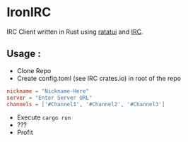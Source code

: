 # IronIRC
IRC Client written in Rust using [ratatui](https://crates.io/crates/ratatui) and [IRC](https://crates.io/crates/irc).

## Usage :
* Clone Repo
* Create config.toml (see IRC crates.io) in root of the repo
```toml
nickname = "Nickname-Here"
server = "Enter Server URL"
channels = ['#Channel1', '#Channel2', '#Channel3']
```
* Execute ```cargo run```
* ???
* Profit